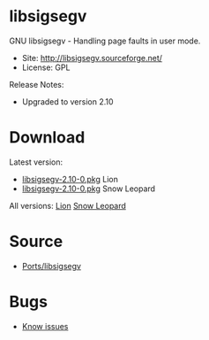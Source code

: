 

# libsigsegv #

GNU libsigsegv - Handling page faults in user mode.

  * Site: http://libsigsegv.sourceforge.net/
  * License: GPL

Release Notes:
  * Upgraded to version 2.10


# Download #

Latest version:
  * [libsigsegv-2.10-0.pkg](http://code.google.com/p/rudix/downloads/detail?name=libsigsegv-2.10-0.pkg) Lion
  * [libsigsegv-2.10-0.pkg](http://code.google.com/p/rudix-snowleopard/downloads/detail?name=libsigsegv-2.10-0.pkg) Snow Leopard

All versions: [Lion](http://code.google.com/p/rudix/downloads/list?q=libsigsegv) [Snow Leopard](http://code.google.com/p/rudix-snowleopard/downloads/list?q=libsigsegv)

# Source #
  * [Ports/libsigsegv](http://code.google.com/p/rudix/source/browse/Ports/libsigsegv)

# Bugs #
  * [Know issues](http://code.google.com/p/rudix/issues/list?q=libsigsegv)
